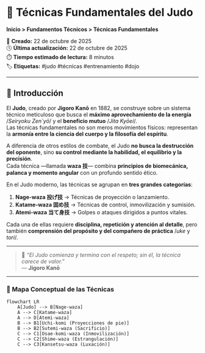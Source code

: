 # 🥋 Técnicas Fundamentales del Judo

**Inicio > Fundamentos Técnicos > Técnicas Fundamentales**

📅 **Creado:** 22 de octubre de 2025  
🕓 **Última actualización:** 22 de octubre de 2025  
⏱️ **Tiempo estimado de lectura:** 8 minutos  
🏷️ **Etiquetas:** #judo #técnicas #entrenamiento #dojo

---

## 📘 Introducción

El **Judo**, creado por **Jigoro Kanō** en 1882, se construye sobre un sistema técnico meticuloso que busca el **máximo aprovechamiento de la energía** /*Seiryoku Zen`yō*/ y el **beneficio mutuo** /*Jita Kyōei*/.  
Las técnicas fundamentales no son meros movimientos físicos: representan la **armonía entre la ciencia del cuerpo y la filosofía del espíritu**.

A diferencia de otros estilos de combate, el Judo **no busca la destrucción del oponente**, sino **su control mediante la habilidad, el equilibrio y la precisión**.  
Cada técnica —llamada **waza 技**— combina **principios de biomecánica, palanca y momento angular** con un profundo sentido ético.

En el Judo moderno, las técnicas se agrupan en **tres grandes categorías**:

1. **Nage-waza 投げ技** → Técnicas de proyección o lanzamiento.  
2. **Katame-waza 固め技** → Técnicas de control, inmovilización y sumisión.  
3. **Atemi-waza 当て身技** → Golpes o ataques dirigidos a puntos vitales.

Cada una de ellas requiere **disciplina, repetición y atención al detalle**, pero también **comprensión del propósito y del compañero de práctica** /*uke* y *tori*/.

---

> 💬 *“El Judo comienza y termina con el respeto; sin él, la técnica carece de valor.”*  
> — **Jigoro Kanō**

---

### 🧩 Mapa Conceptual de las Técnicas

```mermaid
flowchart LR
    A[Judo] --> B[Nage-waza]
    A --> C[Katame-waza]
    A --> D[Atemi-waza]
    B --> B1[Uchi-komi (Proyecciones de pie)]
    B --> B2[Sutemi-waza (Sacrificio)]
    C --> C1[Osae-komi-waza (Inmovilización)]
    C --> C2[Shime-waza (Estrangulación)]
    C --> C3[Kansetsu-waza (Luxación)]
